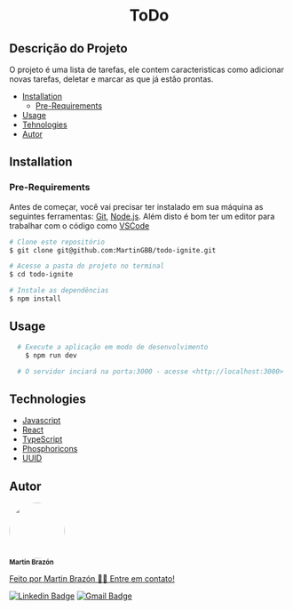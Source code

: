 <h1 align="center">ToDo</h1>

## Descrição do Projeto
  O projeto é uma lista de tarefas, ele contem caracteristicas como adicionar novas tarefas, deletar e marcar as que já estão prontas.
  
   * [Installation](#installation)
      * [Pre-Requirements](#pre-requirements)
   * [Usage](#usage)
   * [Tehnologies](#technologies)
   * [Autor](#autor)
     
## Installation

### Pre-Requirements

Antes de começar, você vai precisar ter instalado em sua máquina as seguintes ferramentas:
[Git](https://git-scm.com), [Node.js](https://nodejs.org/en/). 
Além disto é bom ter um editor para trabalhar com o código como [VSCode](https://code.visualstudio.com/)

```bash
# Clone este repositório
$ git clone git@github.com:MartinGBB/todo-ignite.git

# Acesse a pasta do projeto no terminal
$ cd todo-ignite

# Instale as dependências
$ npm install
```

## Usage

  ```bash
    # Execute a aplicação em modo de desenvolvimento
      $ npm run dev

    # O servidor inciará na porta:3000 - acesse <http://localhost:3000>
  ```
  
## Technologies
  
  - [Javascript](https://developer.mozilla.org/es/docs/Web/JavaScript)
  - [React](https://pt-br.reactjs.org/)
  - [TypeScript](https://www.typescriptlang.org/)
  - [Phosphoricons](https://phosphoricons.com/)
  - [UUID](https://www.npmjs.com/package/uuid)
  
## Autor

 <img style="border-radius: 50%;" src="https://github/MartinGBB.png" width="100px;" alt=""/>
 <br />
 <sub><b>Martin Brazón</b></sub></a> <a href="https://github/MartinGBB" title="GitHub">
 
 Feito por Martin Brazón 👋🏽 Entre em contato!
 
 [![Linkedin Badge](https://img.shields.io/badge/-Martin-blue?style=flat-square&logo=Linkedin&logoColor=white&link=https://www.linkedin.com/in/martinbrazon/)](https://www.linkedin.com/in/martinbrazon/) [![Gmail Badge](https://img.shields.io/badge/-escorpmartin97@gmail.com-c14438?style=flat-square&logo=Gmail&logoColor=white&link=mailto:escorpmartin97@gmail.com)](mailto:escorpmartin97@gmail.com)

 
